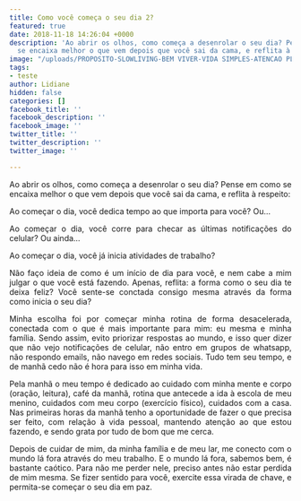 ```yaml
---
title: Como você começa o seu dia 2?
featured: true
date: 2018-11-18 14:26:04 +0000
description: 'Ao abrir os olhos, como começa a desenrolar o seu dia? Pense em como
  se encaixa melhor o que vem depois que você sai da cama, e reflita à respeito:'
image: "/uploads/PROPOSITO-SLOWLIVING-BEM VIVER-VIDA SIMPLES-ATENCAO PLENA-BLOG600.jpg"
tags:
- teste
author: Lidiane
hidden: false
categories: []
facebook_title: ''
facebook_description: ''
facebook_image: ''
twitter_title: ''
twitter_description: ''
twitter_image: ''

---
```

<p align="justify">Ao abrir os olhos, como começa a desenrolar o seu dia? Pense em como se encaixa melhor o que vem depois que você sai da cama, e reflita à respeito:</p>

<p align="justify">Ao começar o dia, você dedica tempo ao que importa para você? Ou…</p>

<p align="justify">Ao começar o dia, você corre para checar as últimas notificações do celular? Ou ainda…</p>

<p align="justify">Ao começar o dia, você já inicia atividades de trabalho?</p>

<p align="justify">Não faço ideia de como é um início de dia para você, e nem cabe a mim julgar o que você está fazendo. Apenas, reflita: a forma como o seu dia te deixa feliz? Você sente-se conctada consigo mesma através da forma como inicia o seu dia?</p>

<p align="justify">Minha escolha foi por começar minha rotina de forma desacelerada, conectada com o que é mais importante para mim: eu mesma e minha família. Sendo assim, evito priorizar respostas ao mundo, e isso quer dizer que não vejo notificações de celular, não entro em grupos de whatsapp, não respondo emails, não navego em redes sociais. Tudo tem seu tempo, e de manhã cedo não é hora para isso em minha vida.</p>

<p align="justify">Pela manhã o meu tempo é dedicado ao cuidado com minha mente e corpo (oração, leitura), café da manhã, rotina que antecede a ida à escola de meu menino, cuidados com meu corpo (exercício físico), cuidados com a casa. Nas primeiras horas da manhã tenho a oportunidade de fazer o que precisa ser feito, com relação à vida pessoal, mantendo atenção ao que estou fazendo, e sendo grata por tudo de bom que me cerca.</p>

<p align="justify">Depois de cuidar de mim, da minha família e de meu lar, me conecto com o mundo lá fora através do meu trabalho. E o mundo lá fora, sabemos bem, é bastante caótico. Para não me perder nele, preciso antes não estar perdida de mim mesma. Se fizer sentido para você, exercite essa virada de chave, e permita-se começar o seu dia em paz.</p>